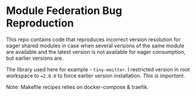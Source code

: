 # Module Federation Bug Reproduction

This repo contains code that reproduces incorrect version resolution for eager shared modules in
case when several versions of the same module are available and the latest version is not available
for eager consumption, but earlier versions are.

The library used here for example - `tiny-emitter`. I restricted version in root workspace to `=2.0.0` to force
earlier version installation. *This is important.*

Note: Makefile recipes relies on docker-compose & traefik.